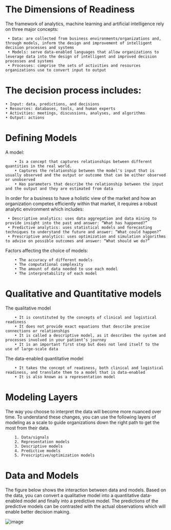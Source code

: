 # The Dimensions of Readiness
The framework of analytics, machine learning and artificial intelligence rely on three major concepts:
   ```
    • Data: are collected from business environments/organizations and, through models, inform the design and improvement of intelligent decision processes and systems
    • Models: serve data-enabled languages that allow organizations to leverage data into the design of intelligent and improved decision processes and systems
    • Processes: comprise the sets of activities and resources organizations use to convert input to output
```
# The decision process includes:
    • Input: data, predictions, and decisions
    • Resources: databases, tools, and human experts
    • Activities: meetings, discussions, analyses, and algorithms
    • Output: actions

# Defining Models
A model:
```
    • Is a concept that captures relationships between different quantities in the real world.
    • Captures the relationship between the model's input that is usually observed and the output or outcome that can be either observed or unobserved
    • Has parameters that describe the relationship between the input and the output and they are estimated from data
```
In order for a business to have a holistic view of the market and how an organization competes efficiently within that market, it requires a robust analytic environment which includes:
   ```
    • Descriptive analytics: uses data aggregation and data mining to provide insight into the past and answer: “What has happened?”
    • Predictive analytics: uses statistical models and forecasting techniques to understand the future and answer: “What could happen?”
    • Prescriptive analytics: uses optimization and simulation algorithms to advise on possible outcomes and answer: “What should we do?”
```
Factors affecting the choice of models:
```
    • The accuracy of different models
    • The computational complexity
    • The amount of data needed to use each model
    • The interpretability of each model
```
# Qualitative and Quantitative models
The qualitative model
```
    • It is constituted by the concepts of clinical and logistical readiness
    • It does not provide exact equations that describe precise connections or relationships
    • It is called a descriptive model, as it describes the system and processes involved in your patient’s journey
    • It is an important first step but does not lend itself to the use of large-scale data
```
The data-enabled quantitative model
```
    • It takes the concept of readiness, both clinical and logistical readiness, and translate them to a model that is data-enabled
    • It is also known as a representation model
```
# Modeling Layers
The way you choose to interpret the data will become more nuanced over time. To understand these changes, you can use the following layers of modeling as a scale to guide organizations down the right path to get the most from their data.
```
    1. Data/signals
    2. Representation models
    3. Descriptive models
    4. Predictive models
    5. Prescriptive/optimization models
```
# Data and Models
The figure below shows the interaction between data and models. Based on the data, you can convert a qualitative model into a quantitative data-enabled model and finally into a predictive model. The predictions of the predictive models can be contrasted with the actual observations which will enable better decision making.

![image](https://github.com/sreech/datascience_ml_intro/assets/6832845/60d6a754-6346-46e2-a2ff-54a48f7b0406)
